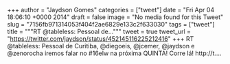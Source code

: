 
+++
author = "Jaydson Gomes"
categories = ["tweet"]
date = "Fri Apr 04 18:06:10 +0000 2014"
draft = false
image = "No media found for this Tweet"
slug = "7156fb971314053f404f2ae6829e133c2f633030"
tags = ["tweet"]
title = """RT @tableless: Pessoal de..."""
tweet = true
tweet_url = "https://twitter.com/jaydson/status/452145116225212416"
+++
RT @tableless: Pessoal de Curitiba, @diegoeis, @jcemer, @jaydson e @zenorocha iremos falar no #16elw na próxima QUINTA! Corre lá! http://t.…
